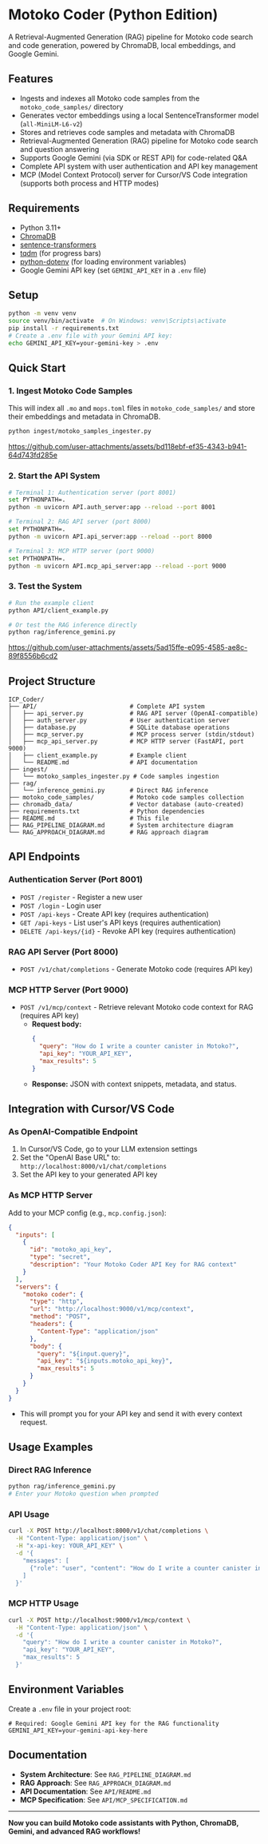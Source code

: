 # Motoko Coder (Python Edition)

A Retrieval-Augmented Generation (RAG) pipeline for Motoko code search and code generation, powered by ChromaDB, local embeddings, and Google Gemini.

## Features
- Ingests and indexes all Motoko code samples from the `motoko_code_samples/` directory
- Generates vector embeddings using a local SentenceTransformer model (`all-MiniLM-L6-v2`)
- Stores and retrieves code samples and metadata with ChromaDB
- Retrieval-Augmented Generation (RAG) pipeline for Motoko code search and question answering
- Supports Google Gemini (via SDK or REST API) for code-related Q&A
- Complete API system with user authentication and API key management
- MCP (Model Context Protocol) server for Cursor/VS Code integration (supports both process and HTTP modes)

## Requirements
- Python 3.11+
- [ChromaDB](https://www.trychroma.com/)
- [sentence-transformers](https://www.sbert.net/)
- [tqdm](https://tqdm.github.io/) (for progress bars)
- [python-dotenv](https://pypi.org/project/python-dotenv/) (for loading environment variables)
- Google Gemini API key (set `GEMINI_API_KEY` in a `.env` file)

## Setup
```bash
python -m venv venv
source venv/bin/activate  # On Windows: venv\Scripts\activate
pip install -r requirements.txt
# Create a .env file with your Gemini API key:
echo GEMINI_API_KEY=your-gemini-key > .env
```

## Quick Start

### 1. Ingest Motoko Code Samples
This will index all `.mo` and `mops.toml` files in `motoko_code_samples/` and store their embeddings and metadata in ChromaDB.
```bash
python ingest/motoko_samples_ingester.py
```



https://github.com/user-attachments/assets/bd118ebf-ef35-4343-b941-64d743fd285e




### 2. Start the API System
```bash
# Terminal 1: Authentication server (port 8001)
set PYTHONPATH=.
python -m uvicorn API.auth_server:app --reload --port 8001

# Terminal 2: RAG API server (port 8000)
set PYTHONPATH=.
python -m uvicorn API.api_server:app --reload --port 8000

# Terminal 3: MCP HTTP server (port 9000)
set PYTHONPATH=.
python -m uvicorn API.mcp_api_server:app --reload --port 9000
```

### 3. Test the System
```bash
# Run the example client
python API/client_example.py

# Or test the RAG inference directly
python rag/inference_gemini.py
```



https://github.com/user-attachments/assets/5ad15ffe-e095-4585-ae8c-89f8556b6cd2




## Project Structure
```
ICP_Coder/
├── API/                          # Complete API system
│   ├── api_server.py             # RAG API server (OpenAI-compatible)
│   ├── auth_server.py            # User authentication server
│   ├── database.py               # SQLite database operations
│   ├── mcp_server.py             # MCP process server (stdin/stdout)
│   ├── mcp_api_server.py         # MCP HTTP server (FastAPI, port 9000)
│   ├── client_example.py         # Example client
│   └── README.md                 # API documentation
├── ingest/
│   └── motoko_samples_ingester.py # Code samples ingestion
├── rag/
│   └── inference_gemini.py       # Direct RAG inference
├── motoko_code_samples/          # Motoko code samples collection
├── chromadb_data/                # Vector database (auto-created)
├── requirements.txt              # Python dependencies
├── README.md                     # This file
├── RAG_PIPELINE_DIAGRAM.md       # System architecture diagram
└── RAG_APPROACH_DIAGRAM.md       # RAG approach diagram
```

## API Endpoints

### Authentication Server (Port 8001)
- `POST /register` - Register a new user
- `POST /login` - Login user
- `POST /api-keys` - Create API key (requires authentication)
- `GET /api-keys` - List user's API keys (requires authentication)
- `DELETE /api-keys/{id}` - Revoke API key (requires authentication)

### RAG API Server (Port 8000)
- `POST /v1/chat/completions` - Generate Motoko code (requires API key)

### MCP HTTP Server (Port 9000)
- `POST /v1/mcp/context` - Retrieve relevant Motoko code context for RAG (requires API key)
  - **Request body:**
    ```json
    {
      "query": "How do I write a counter canister in Motoko?",
      "api_key": "YOUR_API_KEY",
      "max_results": 5
    }
    ```
  - **Response:** JSON with context snippets, metadata, and status.

## Integration with Cursor/VS Code

### As OpenAI-Compatible Endpoint
1. In Cursor/VS Code, go to your LLM extension settings
2. Set the "OpenAI Base URL" to: `http://localhost:8000/v1/chat/completions`
3. Set the API key to your generated API key

### As MCP HTTP Server
Add to your MCP config (e.g., `mcp.config.json`):
```json
{
  "inputs": [
    {
      "id": "motoko_api_key",
      "type": "secret",
      "description": "Your Motoko Coder API Key for RAG context"
    }
  ],
  "servers": {
    "motoko coder": {
      "type": "http",
      "url": "http://localhost:9000/v1/mcp/context",
      "method": "POST",
      "headers": {
        "Content-Type": "application/json"
      },
      "body": {
        "query": "${input.query}",
        "api_key": "${inputs.motoko_api_key}",
        "max_results": 5
      }
    }
  }
}
```
- This will prompt you for your API key and send it with every context request.

## Usage Examples

### Direct RAG Inference
```bash
python rag/inference_gemini.py
# Enter your Motoko question when prompted
```

### API Usage
```bash
curl -X POST http://localhost:8000/v1/chat/completions \
  -H "Content-Type: application/json" \
  -H "x-api-key: YOUR_API_KEY" \
  -d '{
    "messages": [
      {"role": "user", "content": "How do I write a counter canister in Motoko?"}
    ]
  }'
```

### MCP HTTP Usage
```bash
curl -X POST http://localhost:9000/v1/mcp/context \
  -H "Content-Type: application/json" \
  -d '{
    "query": "How do I write a counter canister in Motoko?",
    "api_key": "YOUR_API_KEY",
    "max_results": 5
  }'
```

## Environment Variables

Create a `.env` file in your project root:
```env
# Required: Google Gemini API key for the RAG functionality
GEMINI_API_KEY=your-gemini-api-key-here
```

## Documentation

- **System Architecture**: See `RAG_PIPELINE_DIAGRAM.md`
- **RAG Approach**: See `RAG_APPROACH_DIAGRAM.md`
- **API Documentation**: See `API/README.md`
- **MCP Specification**: See `API/MCP_SPECIFICATION.md`

---

**Now you can build Motoko code assistants with Python, ChromaDB, Gemini, and advanced RAG workflows!**
